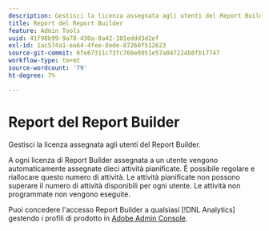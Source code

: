 ```yaml
---
description: Gestisci la licenza assegnata agli utenti del Report Builder.
title: Report del Report Builder
feature: Admin Tools
uuid: 41f98b99-9a78-430a-8a42-101eddd3d2ef
exl-id: 1ac574a1-ea64-4fee-8ede-87260f512623
source-git-commit: 6fe67311c73fc766e8051e57a047224b8fb17747
workflow-type: tm+mt
source-wordcount: '79'
ht-degree: 7%

---
```


# Report del Report Builder

Gestisci la licenza assegnata agli utenti del Report Builder.

A ogni licenza di Report Builder assegnata a un utente vengono automaticamente assegnate dieci attività pianificate. È possibile regolare e riallocare questo numero di attività. Le attività pianificate non possono superare il numero di attività disponibili per ogni utente. Le attività non programmate non vengono eseguite.

Puoi concedere l&#39;accesso Report Builder a qualsiasi [!DNL Analytics] gestendo i profili di prodotto in [Adobe Admin Console](/help/admin/admin-console/home.md).
